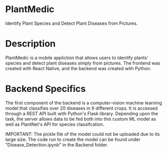 # PlantMedic
Identify Plant Species and Detect Plant Diseases from Pictures.

# Description
PlantMedic is a mobile appliction that allows users to identify plants' species and detect plant diseases simply from pictures. The frontend was created with React Native, and the backend was created with Python.

# Backend Specifics
The first component of the backend is a computer-vision machine learning model that classifies over 20 diseases in 9 different crops. It is accessed through a REST API built with Python's Flask library. Depending upon the task, the server allows data to be fed both into this custom ML model as well as PlantNet's API for species classifcation. 

IMPORTANT: The pickle file of the model could not be uploaded due to its large size. The code run to create the model can be found under "Disease_Detection.ipynb" in the Backend folder. 
